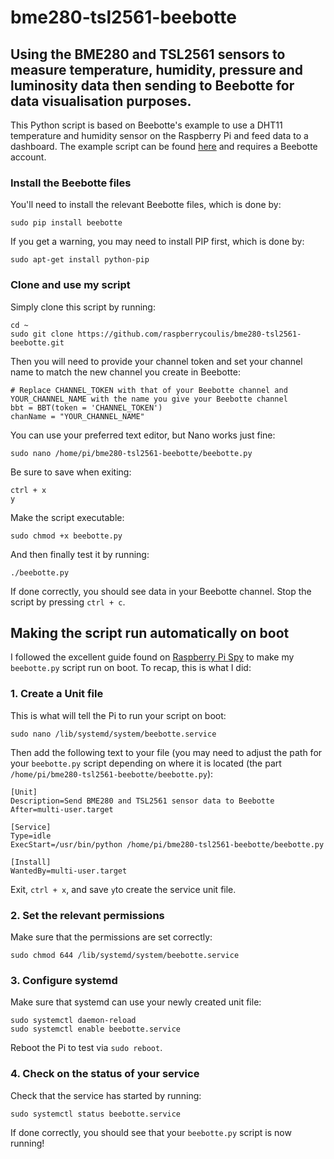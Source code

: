 # bme280-tsl2561-beebotte
## Using the BME280 and TSL2561 sensors to measure temperature, humidity, pressure and luminosity data then sending to Beebotte for data visualisation purposes.

This Python script is based on Beebotte's example to use a DHT11 temperature and humidity sensor on the Raspberry Pi and feed data to a dashboard. The example script can be found [here](https://beebotte.com/tutorials/monitor_humidity_and_temperature_with_raspberrypi) and requires a Beebotte account.

### Install the Beebotte files

You'll need to install the relevant Beebotte files, which is done by:

    sudo pip install beebotte

If you get a warning, you may need to install PIP first, which is done by:

    sudo apt-get install python-pip

### Clone and use my script

Simply clone this script by running:

    cd ~
    sudo git clone https://github.com/raspberrycoulis/bme280-tsl2561-beebotte.git

Then you will need to provide your channel token and set your channel name to match the new channel you create in Beebotte:

    # Replace CHANNEL_TOKEN with that of your Beebotte channel and YOUR_CHANNEL_NAME with the name you give your Beebotte channel
    bbt = BBT(token = 'CHANNEL_TOKEN')
    chanName = "YOUR_CHANNEL_NAME"

You can use your preferred text editor, but Nano works just fine:

    sudo nano /home/pi/bme280-tsl2561-beebotte/beebotte.py

Be sure to save when exiting:

    ctrl + x
    y

Make the script executable:

    sudo chmod +x beebotte.py

And then finally test it by running:

    ./beebotte.py

If done correctly, you should see data in your Beebotte channel. Stop the script by pressing `ctrl + c`.

## Making the script run automatically on boot

I followed the excellent guide found on [Raspberry Pi Spy](http://www.raspberrypi-spy.co.uk/2015/10/how-to-autorun-a-python-script-on-boot-using-systemd/) to make my `beebotte.py` script run on boot. To recap, this is what I did:

### 1. Create a Unit file

This is what will tell the Pi to run your script on boot:

    sudo nano /lib/systemd/system/beebotte.service

Then add the following text to your file (you may need to adjust the path for your `beebotte.py` script depending on where it is located (the part `/home/pi/bme280-tsl2561-beebotte/beebotte.py`):

    [Unit]
    Description=Send BME280 and TSL2561 sensor data to Beebotte
    After=multi-user.target
    
    [Service]
    Type=idle
    ExecStart=/usr/bin/python /home/pi/bme280-tsl2561-beebotte/beebotte.py
    
    [Install]
    WantedBy=multi-user.target

Exit, `ctrl + x`, and save `y`to create the service unit file.

### 2. Set the relevant permissions

Make sure that the permissions are set correctly:

    sudo chmod 644 /lib/systemd/system/beebotte.service

### 3. Configure systemd

Make sure that systemd can use your newly created unit file:

    sudo systemctl daemon-reload
    sudo systemctl enable beebotte.service

Reboot the Pi to test via `sudo reboot`.

### 4. Check on the status of your service

Check that the service has started by running:

    sudo systemctl status beebotte.service

If done correctly, you should see that your `beebotte.py` script is now running!